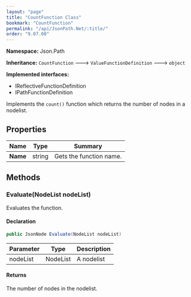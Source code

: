 ```yaml
---
layout: "page"
title: "CountFunction Class"
bookmark: "CountFunction"
permalink: "/api/JsonPath.Net/:title/"
order: "9.07.00"
---
```

**Namespace:** Json.Path

**Inheritance:**
`CountFunction`
 🡒 
`ValueFunctionDefinition`
 🡒 
`object`

**Implemented interfaces:**

- IReflectiveFunctionDefinition
- IPathFunctionDefinition

Implements the `count()` function which returns the number of nodes
in a nodelist.

## Properties

| Name | Type | Summary |
|---|---|---|
| **Name** | string | Gets the function name. |
## Methods

### Evaluate(NodeList nodeList)

Evaluates the function.

#### Declaration

```c#
public JsonNode Evaluate(NodeList nodeList)
```
| Parameter | Type | Description |
|---|---|---|
| nodeList | NodeList | A nodelist |

#### Returns

The number of nodes in the nodelist.

